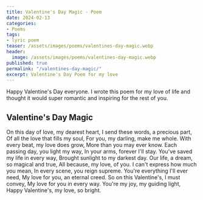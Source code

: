 ```yaml
---
title: Valentine's Day Magic - Poem
date: 2024-02-13
categories:
- Poems
tags:
- lyric poem
teaser: /assets/images/poems/valentines-day-magic.webp
header:
  image: /assets/images/poems/valentines-day-magic.webp
published: true
permalink: "/valentines-day-magic/"
excerpt: Valentine's Day Poem for my love
---
```

Happy Valentine's Day everyone. I wrote this poem for my love of life and thought it would super romantic and inspiring for the rest of you.

## Valentine's Day Magic

On this day of love, my dearest heart,
I send these words, a precious part,
Of all the love that fills my soul,
For you, my darling, make me whole.
With every beat, my love does grow,
More than you may ever know.
Each passing day, you light my way,
In your arms, forever I'll stay.
You've saved my life in every way,
Brought sunlight to my darkest day.
Our life, a dream, so magical and true,
All because, my love, of you.
I can't express how much you mean,
In every scene, you reign supreme.
You're everything I'll ever need,
My love for you, an eternal creed.
So on this Valentine's, I must convey,
My love for you in every way.
You're my joy, my guiding light,
Happy Valentine's, my love, so bright.